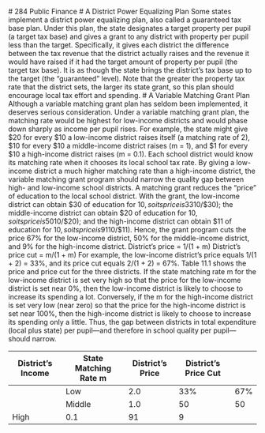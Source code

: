 \# 284 Public Finance # A District Power Equalizing Plan Some states implement a district power equalizing plan, also called a guaranteed tax base plan. Under this plan, the state designates a target property per pupil (a target tax base) and gives a grant to any district with property per pupil less than the target. Specifically, it gives each district the difference between the tax revenue that the district actually raises and the revenue it would have raised if it had the target amount of property per pupil (the target tax base). It is as though the state brings the district’s tax base up to the target (the “guaranteed” level). Note that the greater the property tax rate that the district sets, the larger its state grant, so this plan should encourage local tax effort and spending. # A Variable Matching Grant Plan Although a variable matching grant plan has seldom been implemented, it deserves serious consideration. Under a variable matching grant plan, the matching rate would be highest for low-income districts and would phase down sharply as income per pupil rises. For example, the state might give $20 for every $10 a low-income district raises itself (a matching rate of 2), $10 for every $10 a middle-income district raises (m = 1), and $1 for every $10 a high-income district raises (m = 0.1). Each school district would know its matching rate when it chooses its local school tax rate. By giving a low-income district a much higher matching rate than a high-income district, the variable matching grant program should narrow the quality gap between high- and low-income school districts. A matching grant reduces the “price” of education to the local school district. With the grant, the low-income district can obtain $30 of education for $10, so its price is 33% ($10/$30); the middle-income district can obtain $20 of education for $10, so its price is 50% ($10/$20); and the high-income district can obtain $11 of education for $10, so its price is 91% ($10/$11). Hence, the grant program cuts the price 67% for the low-income district, 50% for the middle-income district, and 9% for the high-income district. District’s price = 1/(1 + m) District’s price cut = m/(1 + m) For example, the low-income district’s price equals 1/(1 + 2) = 33%, and its price cut equals 2/(1 + 2) = 67%. Table 11.1 shows the price and price cut for the three districts. If the state matching rate m for the low-income district is set very high so that the price for the low-income district is set near 0%, then the low-income district is likely to choose to increase its spending a lot. Conversely, if the m for the high-income district is set very low (near zero) so that the price for the high-income district is set near 100%, then the high-income district is likely to choose to increase its spending only a little. Thus, the gap between districts in total expenditure (local plus state) per pupil—and therefore in school quality per pupil—should narrow.

| District’s Income | State Matching Rate m | District’s Price | District’s Price Cut |     |
| ----------------- | --------------------- | ---------------- | -------------------- | --- |
|                   | Low                   | 2.0              | 33%                  | 67% |
|                   | Middle                | 1.0              | 50                   | 50  |
| High              | 0.1                   | 91               | 9                    |     |
